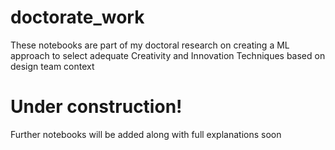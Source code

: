 # doctorate_work
These notebooks are part of my doctoral research on creating a ML approach to select adequate Creativity and Innovation Techniques based on design team context

# Under construction!
Further notebooks will be added along with full explanations soon
